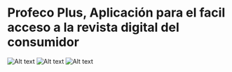 # Profeco Plus, Aplicación para el facil acceso a la revista digital del consumidor

![Alt text](http://i68.tinypic.com/w19r0z.png)   ![Alt text](http://i64.tinypic.com/2zfvbqp.png)    ![Alt text](http://i68.tinypic.com/259v7dj.png)



